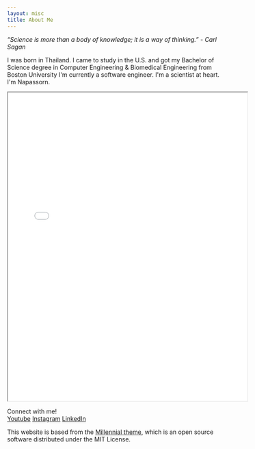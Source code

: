 ```yaml
---
layout: misc
title: About Me
---
```

*“Science is more than a body of knowledge; it is a way of thinking.” - Carl Sagan*

I was born in Thailand. I came to study in the U.S. and got my Bachelor of Science degree in Computer Engineering & Biomedical Engineering from Boston University I'm currently a software engineer. I'm a scientist at heart. I'm Napassorn.

<iframe src="{{ site.github.url }}/assets/img/CV_Lerdsudwichai.pdf" width="560" height="720"> </iframe>

Connect with me!  
[Youtube](https://www.youtube.com/channel/UCVx7MO0W8o9ZmsivUuFKC0A)
[Instagram](https://www.instagram.com/pearysphoto/)
[LinkedIn](https://www.linkedin.com/in/napassornlerdsudwichai/)  
 

This website is based from the [Millennial theme](https://lenpaul.github.io/Millennial/), which is an open source software distributed under the MIT License.
